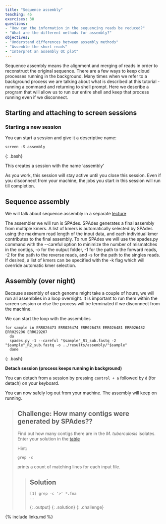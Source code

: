 ```yaml
---
title: "Sequence assembly"
teaching: 45
exercises: 30
questions:
- "How can the information in the sequencing reads be reduced?"
- "What are the different methods for assembly?"
objectives:
- "Understand differences between assembly methods"
- "Assemble the short reads"
- "Interpret an assembly QC plot"
---
```


Sequence assembly means the alignment and merging of reads in order to reconstruct the original sequence.
There are a few ways to keep cloud processes running in the background. Many times when we refer to a background process we are talking about what is described at this tutorial - running a command and returning to shell prompt. Here we describe a program that will allow us to run our entire shell and keep that process running even if we disconnect.

## Starting and attaching to screen sessions

### Starting a new session

You can start a session and give it a descriptive name:

~~~
screen -S assembly
~~~
{: .bash}

This creates a session with the name ‘assembly’

As you work, this session will stay active until you close this session. Even if you disconnect from your machine, the jobs you start in this session will run till completion.


## Sequence assembly

We will talk about sequence assembly in a separate [lecture](../data/lectureAssembly.pdf)

The assembler we will run is SPAdes. SPAdes generates a final assembly from multiple kmers. A list of kmers is automatically selected by SPAdes using the maximum read length of the input data, and each individual kmer contributes to the final assembly. To run SPAdes we will use the spades.py command with the --careful option to minimize the number of mismatches in the contigs, -o for the output folder, -1 for the path to the forward reads, -2 for the path to the reverse reads, and -s for the path to the singles reads. If desired, a list of kmers can be specified with the -k flag which will override automatic kmer selection.


## Assembly (over night)

Because assembly of each genome might take a couple of hours, we will run all assemblies in a loop overnight. It is important to run them within the screen session or else the process will be terminated if we disconnect from the machine. 

We can start the loop with the assemblies

~~~
for sample in ERR026473 ERR026474 ERR026478 ERR026481 ERR026482 ERR029206 ERR029207
  do
  spades.py -1 --careful "$sample"_R1_sub.fastq -2 "$sample"_R2_sub.fastq -o ../results/assembly/"$sample"
  done
~~~
{: .bash}

**Detach session (process keeps running in background)**

You can detach from a session by pressing `control + a` followed by `d` (for detach) on your keyboard. 

You can now safely log out from your machine. The assembly will keep on running.


> ## Challenge: How many contigs were generated by SPAdes??
>
> Find out how many contigs there are in the *M. tuberculosis* isolates. Enter your solution in the
> [table](https://docs.google.com/spreadsheets/d/1xjiliy_USyMwiyzEgWhpn8_109F7Z3jPM_f7Jp-lOb8/edit?usp=sharing)
>
> Hint:
> ~~~
> grep -c
> ~~~
> prints a count of matching lines for each input file.
> 
> > ## Solution
> >
> > 
> > ~~~
> > [1] grep -c '>' *.fna
> > ..
> > ~~~
> > {: .output}
> {: .solution}
{: .challenge}


{% include links.md %}
